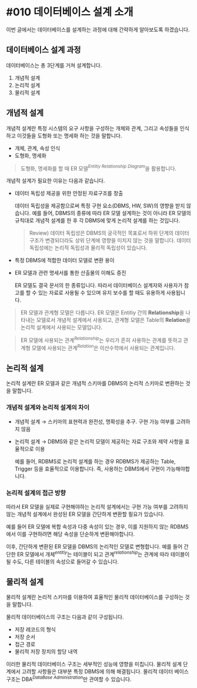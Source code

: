 # #010 데이터베이스 설계 소개

이번 글에서는 데이터베이스를 설계하는 과정에 대해 간략하게 알아보도록 하겠습니다.

## 데이터베이스 설계 과정

데이터베이스는 총 3단계를 거쳐 설계합니다.

1. 개념적 설계
2. 논리적 설계
3. 물리적 설계

## 개념적 설계

개념적 설계란 특정 시스템의 요구 사항을 구성하는 개체와 관계, 그리고 속성들을 인식하고 이것들을 도형화 또는 명세화 하는 것을 말합니다.

- 개체, 관계, 속성 인식
- 도형화, 명세화

> 도형화, 명세화를 할 때 ER 모델$^{Entitiy\ Relationship\ Diagram}$을 활용합니다.
> 

개념적 설계가 필요한 이유는 다음과 같습니다.

- 데이터 독립성 제공을 위한 안정된 자료구조를 창출
    
    데이터 독립성을 제공함으로써 특정 구현 요소(DBMS, HW, SW)의 영향을 받지 않습니다. 예를 들어, DBMS의 종류에 따라 ER 모델 설계하는 것이 아니라 ER 모델의 규칙대로 개념적 설계를 한 후 각 DBMS에 맞게 논리적 설계를 하는 것입니다.
    
    > Review) 데이터 독립성은 DBMS의 궁극적인 목표로서 하위 단계의 데이터 구조가 변경되더라도 상위 단계에 영향을 미치지 않는 것을 말합니다. 데이터 독립성에는 논리적 독립성과 물리적 독립성이 있습니다.
    > 
- 특정 DBMS에 적합한 데이터 모델로 변환 용이
- ER 모델과 관련 명세서를 통한 산출물의 이해도 증진
    
    ER 모델도 결국 문서의 한 종류입니다. 따라서 데이터베이스 설계자와 사용자가 참고를 할 수 있는 자료로 사용될 수 있으며 유지 보수를 할 때도 유용하게 사용됩니다.
    

> ER 모델과 관계형 모델은 다릅니다. ER 모델은 Entitiy 간의 **Relationship**을 나타내는 모델로서 개념적 설계에서 사용되고, 관계형 모델은 Table의 **Relation**을 논리적 설계에서 사용되는 모델입니다.
> 

> ER 모델에 사용되는 관계$^{Relationship}$는 우리가 흔히 사용하는 관계를 뜻하고 관계형 모델에 사용되는 관계$^{Relation}$은 이산수학에서 사용되는 관계입니다.
> 

## 논리적 설계

논리적 설계란 ER 모델과 같은 개념적 스키마를 DBMS의 논리적 스키마로 변환하는 것을 말합니다.

### 개념적 설계와 논리적 설계의 차이

- 개념적 설계 → 스키마의 표현력과 완전성, 명확성을 추구. 구현 가능 여부를 고려하지 않음
- 논리적 설계 → DBMS와 같은 논리적 모델이 제공하는 자료 구조와 제약 사항을 효율적으로 이용
    
    예를 들어, RDBMS로 논리적 설계를 하는 경우 RDBMS가 제공하는 Table, Trigger 등을 효율적으로 이용합니다. 즉, 사용하는 DBMS에서 구현이 가능해야합니다.
    

### 논리적 설계의 접근 방향

따라서 ER 모델을 실제로 구현해야하는 논리적 설계에서는 구현 가능 여부를 고려하지 않는 개념적 설계에서 완성된 ER 모델을 간단하게 변환할 필요가 있습니다.

예를 들어 ER 모델에 복합 속성과 다중 속성이 있는 경우, 이를 지원하지 않는 RDBMS에서 이를 구현하려면 해당 속성을 단순하게 변환해야합니다.

이후, 간단하게 변환된 ER 모델을 DBMS의 논리적인 모델로 변형합니다. 예를 들어 간단한 ER 모델에서 개체$^{entitiy}$는 테이블이 되고 관계$^{relationship}$는 관계에 따라 테이블이 될 수도, 다른 테이블의 속성으로 들어갈 수 있습니다.

## 물리적 설계

물리적 설계란 논리적 스키마를 이용하여 효율적인 물리적 데이터베이스를 구성하는 것을 말합니다.

물리적 데이터베이스의 구조는 다음과 같이 구성됩니다.

- 저장 레코드의 형식
- 저장 순서
- 접근 경로
- 물리적 저장 장치의 할당 내역

이러한 물리적 데이터베이스 구조는 세부적인 성능에 영향을 미칩니다. 물리적 설계 단계에서 고려할 사항들은 대부분 특정 DBMS에 의해 해결됩니다. 물리적 데이터 베이스 구조는 DBA$^{DataBase\ Administration}$만 관여할 수 있습니다.